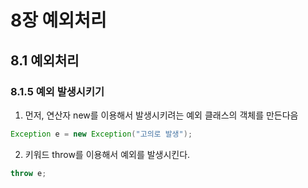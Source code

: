 # 8장 예외처리

## 8.1 예외처리

### 8.1.5 예외 발생시키기
1. 먼저, 연산자 new를 이용해서 발생시키려는 예외 클래스의 객체를 만든다음
```java
Exception e = new Exception("고의로 발생");
```


2. 키워드 throw를 이용해서 예외를 발생시킨다.
```java
throw e;
```
